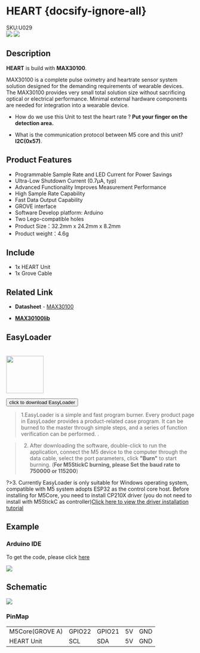 # HEART {docsify-ignore-all}

<div class="badge badge-pill badge-primary product_sku_tag">SKU:U029</div>

<div class="product_pic"><img src="assets/img/product_pics/unit/unit_heart_01.png"> <img src="assets/img/product_pics/unit/unit_heart_02.png"></div>

## Description

**HEART** is build with **MAX30100**.

MAX30100 is a complete pulse oximetry and heartrate sensor system solution designed for the demanding requirements of wearable devices. The MAX30100 provides very small total solution size without sacrificing optical or electrical performance. Minimal external hardware components are needed for integration into a wearable device.

- How do we use this Unit to test the heart rate ?
**Put your finger on the detection area.**

- What is the communication  protocol between M5 core and this unit?
**I2C(0x57)**.

## Product Features

- Programmable Sample Rate and LED Current for Power Savings
- Ultra-Low Shutdown Current (0.7µA, typ)
- Advanced Functionality Improves Measurement Performance
- High Sample Rate Capability
- Fast Data Output Capability
- GROVE interface
- Software Develop platform: Arduino
- Two Lego-compatible holes
- Product Size：32.2mm x 24.2mm x 8.2mm
- Product weight：4.6g

## Include

- 1x HEART Unit
- 1x Grove Cable

## Related Link

- **Datasheet** - [MAX30100](https://m5stack.oss-cn-shenzhen.aliyuncs.com/resource/docs/datasheet/unit/MAX30110_en.pdf)

- **[MAX30100lib](https://github.com/oxullo/Arduino-MAX30100)**

## EasyLoader

<img src="https://m5stack.oss-cn-shenzhen.aliyuncs.com/image/EasyLoader_logo.png" width="100px" style="margin-top:20px">

<a href="https://m5stack.oss-cn-shenzhen.aliyuncs.com/EasyLoader/Unit/EasyLoader_HEART.exe"><button type="button" class="btn btn-primary">click to download EasyLoader</button></a>

>1.EasyLoader is a simple and fast program burner. Every product page in EasyLoader provides a product-related case program. It can be burned to the master through simple steps, and a series of function verification can be performed. .

>2. After downloading the software, double-click to run the application, connect the M5 device to the computer through the data cable, select the port parameters, click **"Burn"** to start burning. (**For M5StickC burning, please Set the baud rate to 750000 or 115200**)

?>3. Currently EasyLoader is only suitable for Windows operating system, compatible with M5 system adopts ESP32 as the control core host. Before installing for M5Core, you need to install CP210X driver (you do not need to install with M5StickC as controller)[Click here to view the driver installation tutorial](en/related_documents/M5Burner#install-usb-driver)

## Example

### Arduino IDE

To get the code, please click [here](https://github.com/m5stack/M5-ProductExampleCodes/tree/master/Unit/HEART/Arduino)

<img src="assets/img/product_pics/unit/unit_example/HEART/example_unit_heart_01.png">

<!-- ### 2. UIFlow

*If you want the complete code, please click [here](https://github.com/m5stack/M5-ProductExampleCodes/tree/master/Unit/JOYSTICK/UIFlow).*

<img src="assets/img/product_pics/unit/unit_example/JOYSTICK/example_unit_joystick_01.png" width="30%" height="30%"> <img src="assets/img/product_pics/unit/unit_example/JOYSTICK/example_unit_joystick_02.png" width="58%" height="58%"> -->

## Schematic

<img src="assets/img/product_pics/unit/heart_sch.JPG">

### PinMap

<table>
<tr><td>M5Core(GROVE A)</td><td>GPIO22</td><td>GPIO21</td><td>5V</td><td>GND</td></tr>
 <tr><td>HEART Unit</td><td>SCL</td><td>SDA</td><td>5V</td><td>GND</td></tr>
</table>

<script>

   var purchase_link = 'https://m5stack.com/collections/m5-unit/products/mini-heart-unit';

   anchor_search(purchase_link);
   scrollFunc();

</script>